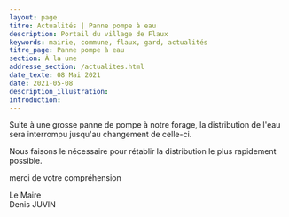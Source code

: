 ```yaml
---
layout: page
titre: Actualités | Panne pompe à eau
description: Portail du village de Flaux
keywords: mairie, commune, flaux, gard, actualités
titre_page: Panne pompe à eau
section: À la une
addresse_section: /actualites.html
date_texte: 08 Mai 2021
date: 2021-05-08
description_illustration: 
introduction: 
---
```


Suite à  une grosse panne de pompe à notre forage, la distribution de l'eau sera interrompu jusqu'au changement de celle-ci.<br>

Nous faisons le nécessaire pour rétablir la distribution le plus rapidement possible.<br>

merci de votre compréhension<br>



Le Maire<br>
Denis JUVIN
